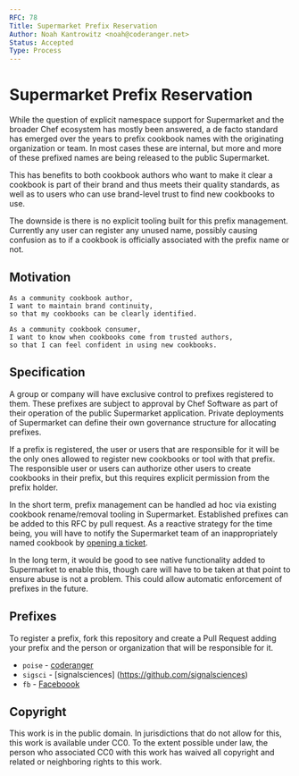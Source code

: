 ```yaml
---
RFC: 78
Title: Supermarket Prefix Reservation
Author: Noah Kantrowitz <noah@coderanger.net>
Status: Accepted
Type: Process
---
```


# Supermarket Prefix Reservation

While the question of explicit namespace support for Supermarket and the broader
Chef ecosystem has mostly been answered, a de facto standard has emerged over
the years to prefix cookbook names with the originating organization or team.
In most cases these are internal, but more and more of these prefixed names are
being released to the public Supermarket.

This has benefits to both cookbook authors who want to make it clear a cookbook
is part of their brand and thus meets their quality standards, as well as to
users who can use brand-level trust to find new cookbooks to use.

The downside is there is no explicit tooling built for this prefix management.
Currently any user can register any unused name, possibly causing confusion as
to if a cookbook is officially associated with the prefix name or not.

## Motivation

    As a community cookbook author,
    I want to maintain brand continuity,
    so that my cookbooks can be clearly identified.

    As a community cookbook consumer,
    I want to know when cookbooks come from trusted authors,
    so that I can feel confident in using new cookbooks.

## Specification

A group or company will have exclusive control to prefixes registered to them.
These prefixes are subject to approval by Chef Software as part of their operation
of the public Supermarket application. Private deployments of Supermarket can
define their own governance structure for allocating prefixes.

If a prefix is registered, the user or users that are responsible for it will
be the only ones allowed to register new cookbooks or tool with that prefix.
The responsible user or users can authorize other users to create cookbooks in
their prefix, but this requires explicit permission from the prefix holder.

In the short term, prefix management can be handled ad hoc via existing cookbook
rename/removal tooling in Supermarket. Established prefixes can be added to this
RFC by pull request. As a reactive strategy for the time being, you will have
to notify the Supermarket team of an inappropriately named cookbook by
[opening a ticket](https://github.com/chef/supermarket/issues/new).

In the long term, it would be good to see native functionality added to
Supermarket to enable this, though care will have to be taken at that point to
ensure abuse is not a problem. This could allow automatic enforcement of
prefixes in the future.

## Prefixes

To register a prefix, fork this repository and create a Pull Request adding
your prefix and the person or organization that will be responsible for it.

* `poise` - [coderanger](https://github.com/coderanger)
* `sigsci` - [signalsciences] (https://github.com/signalsciences)
* `fb` - [Faceboook](https://github.com/facebook)

## Copyright

This work is in the public domain. In jurisdictions that do not allow for this,
this work is available under CC0. To the extent possible under law, the person
who associated CC0 with this work has waived all copyright and related or
neighboring rights to this work.
